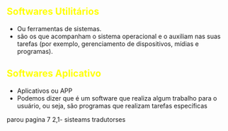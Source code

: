 ## <span style="color:yellow">Softwares Utilitários</span>
- Ou ferramentas de sistemas.
- são os que acompanham o sistema operacional e o auxiliam nas suas tarefas (por exemplo, gerenciamento de dispositivos, mídias e programas).
## <span style="color:yellow">Softwares Aplicativo</span>
- Aplicativos ou APP
- Podemos dizer que é um software que realiza algum trabalho para o usuário, ou seja, são programas que realizam tarefas específicas


parou pagina 7 2,1- sisteams tradutorses